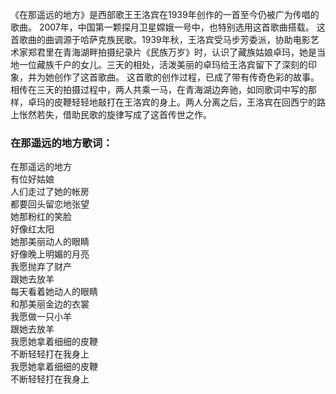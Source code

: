 

《在那遥远的地方》是西部歌王王洛宾在1939年创作的一首至今仍被广为传唱的歌曲。 2007年，中国第一颗探月卫星嫦娥一号中，也特别选用这首歌曲搭载。
这首歌曲的曲调源于哈萨克族民歌。1939年秋，王洛宾受马步芳委派，协助电影艺术家郑君里在青海湖畔拍摄纪录片《民族万岁》时，认识了藏族姑娘卓玛，她是当地一位藏族千户的女儿。三天的相处，活泼美丽的卓玛给王洛宾留下了深刻的印象，并为她创作了这首歌曲。
这首歌的创作过程，已成了带有传奇色彩的故事。相传在三天的拍摄过程中，两人共乘一马，在青海湖边奔驰，如同歌词中写的那样，卓玛的皮鞭轻轻地敲打在王洛宾的身上。两人分离之后，王洛宾在回西宁的路上怅然若失，借助民歌的旋律写成了这首传世之作。

### 在那遥远的地方歌词：

在那遥远的地方  
有位好姑娘  
人们走过了她的帐房  
都要回头留恋地张望  
她那粉红的笑脸  
好像红太阳  
她那美丽动人的眼睛  
好像晚上明媚的月亮  
我愿抛弃了财产  
跟她去放羊  
每天看着她动人的眼睛  
和那美丽金边的衣裳  
我愿做一只小羊  
跟她去放羊  
我愿她拿着细细的皮鞭  
不断轻轻打在我身上  
我愿她拿着细细的皮鞭  
不断轻轻打在我身上

